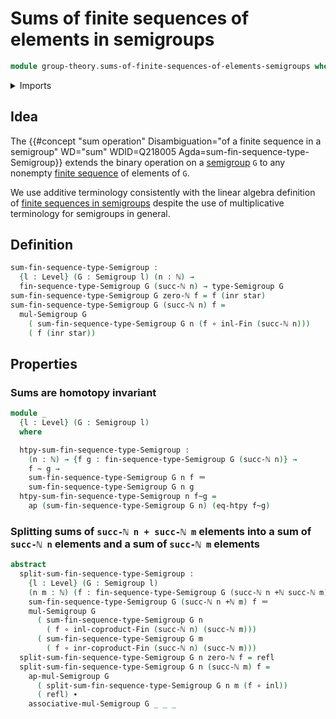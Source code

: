 # Sums of finite sequences of elements in semigroups

```agda
module group-theory.sums-of-finite-sequences-of-elements-semigroups where
```

<details><summary>Imports</summary>

```agda
open import elementary-number-theory.addition-natural-numbers
open import elementary-number-theory.natural-numbers

open import foundation.action-on-identifications-functions
open import foundation.coproduct-types
open import foundation.function-extensionality
open import foundation.function-types
open import foundation.homotopies
open import foundation.identity-types
open import foundation.unit-type
open import foundation.universe-levels
open import foundation.whiskering-homotopies-composition

open import group-theory.semigroups

open import linear-algebra.finite-sequences-in-semigroups

open import univalent-combinatorics.coproduct-types
open import univalent-combinatorics.standard-finite-types
```

</details>

## Idea

The
{{#concept "sum operation" Disambiguation="of a finite sequence in a semigroup" WD="sum" WDID=Q218005 Agda=sum-fin-sequence-type-Semigroup}}
extends the binary operation on a [semigroup](group-theory.semigroups.md) `G` to
any nonempty [finite sequence](lists.finite-sequences.md) of elements of `G`.

We use additive terminology consistently with the linear algebra definition of
[finite sequences in semigroups](linear-algebra.finite-sequences-in-semigroups.md)
despite the use of multiplicative terminology for semigroups in general.

## Definition

```agda
sum-fin-sequence-type-Semigroup :
  {l : Level} (G : Semigroup l) (n : ℕ) →
  fin-sequence-type-Semigroup G (succ-ℕ n) → type-Semigroup G
sum-fin-sequence-type-Semigroup G zero-ℕ f = f (inr star)
sum-fin-sequence-type-Semigroup G (succ-ℕ n) f =
  mul-Semigroup G
    ( sum-fin-sequence-type-Semigroup G n (f ∘ inl-Fin (succ-ℕ n)))
    ( f (inr star))
```

## Properties

### Sums are homotopy invariant

```agda
module _
  {l : Level} (G : Semigroup l)
  where

  htpy-sum-fin-sequence-type-Semigroup :
    (n : ℕ) → {f g : fin-sequence-type-Semigroup G (succ-ℕ n)} →
    f ~ g →
    sum-fin-sequence-type-Semigroup G n f ＝
    sum-fin-sequence-type-Semigroup G n g
  htpy-sum-fin-sequence-type-Semigroup n f~g =
    ap (sum-fin-sequence-type-Semigroup G n) (eq-htpy f~g)
```

### Splitting sums of `succ-ℕ n + succ-ℕ m` elements into a sum of `succ-ℕ n` elements and a sum of `succ-ℕ m` elements

```agda
abstract
  split-sum-fin-sequence-type-Semigroup :
    {l : Level} (G : Semigroup l)
    (n m : ℕ) (f : fin-sequence-type-Semigroup G (succ-ℕ n +ℕ succ-ℕ m)) →
    sum-fin-sequence-type-Semigroup G (succ-ℕ n +ℕ m) f ＝
    mul-Semigroup G
      ( sum-fin-sequence-type-Semigroup G n
        ( f ∘ inl-coproduct-Fin (succ-ℕ n) (succ-ℕ m)))
      ( sum-fin-sequence-type-Semigroup G m
        ( f ∘ inr-coproduct-Fin (succ-ℕ n) (succ-ℕ m)))
  split-sum-fin-sequence-type-Semigroup G n zero-ℕ f = refl
  split-sum-fin-sequence-type-Semigroup G n (succ-ℕ m) f =
    ap-mul-Semigroup G
      ( split-sum-fin-sequence-type-Semigroup G n m (f ∘ inl))
      ( refl) ∙
    associative-mul-Semigroup G _ _ _
```
